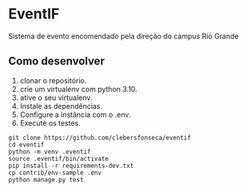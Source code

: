 # EventIF
Sistema de evento encomendado pela direção do campus Rio Grande
## Como desenvolver
1. clonar o repositório.
2. crie um virtualenv com python 3.10.
3. ative o seu virtualenv.
4. Instale as dependências.
5. Configure a instância com o .env.
6. Execute os testes.
```console
git clone https://github.com/clebersfonseca/eventif
cd eventif
python -m venv .eventif
source .eventif/bin/activate
pip install -r requirements-dev.txt
cp contrib/env-sample .env
python manage.py test
```